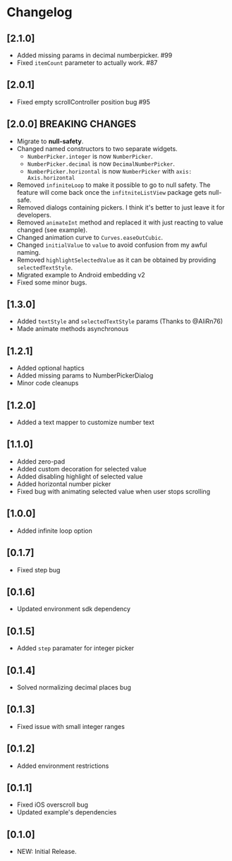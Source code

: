 # Changelog

## [2.1.0]

* Added missing params in decimal numberpicker. #99 
* Fixed `itemCount` parameter to actually work. #87

## [2.0.1]

* Fixed empty scrollController position bug #95 

## [2.0.0] **BREAKING CHANGES**
* Migrate to **null-safety**.
* Changed named constructors to two separate widgets.
  * `NumberPicker.integer` is now `NumberPicker`.
  * `NumberPicker.decimal` is now `DecimalNumberPicker`.
  * `NumberPicker.horizontal` is now `NumberPicker` with `axis: Axis.horizontal`
* Removed `infiniteLoop` to make it possible to go to null safety. The feature will come back once the `infitniteListView` package gets null-safe.
* Removed dialogs containing pickers. I think it's better to just leave it for developers.
* Removed `animateInt` method and replaced it with just reacting to value changed (see example).
* Changed animation curve to `Curves.easeOutCubic`.
* Changed `initialValue` to `value` to avoid confusion from my awful naming.
* Removed `highlightSelectedValue` as it can be obtained by providing `selectedTextStyle`.
* Migrated example to Android embedding v2
* Fixed some minor bugs.

## [1.3.0]

* Added `textStyle` and `selectedTextStyle` params (Thanks to @AliRn76)
* Made animate methods asynchronous

## [1.2.1]

* Added optional haptics
* Added missing params to NumberPickerDialog
* Minor code cleanups

## [1.2.0]

* Added a text mapper to customize number text

## [1.1.0]
* Added zero-pad
* Added custom decoration for selected value
* Added disabling highlight of selected value
* Added horizontal number picker
* Fixed bug with animating selected value when user stops scrolling

## [1.0.0]
* Added infinite loop option

## [0.1.7]
* Fixed step bug

## [0.1.6]
* Updated environment sdk dependency

## [0.1.5]
* Added `step` paramater for integer picker

## [0.1.4]
* Solved normalizing decimal places bug

## [0.1.3]

* Fixed issue with small integer ranges

## [0.1.2]

* Added environment restrictions

## [0.1.1]

* Fixed iOS overscroll bug
* Updated example's dependencies

## [0.1.0]

* NEW: Initial Release.
